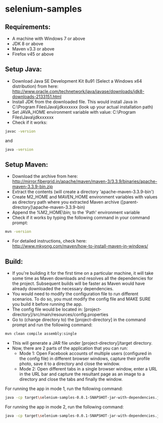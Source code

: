 # selenium-samples

## Requirements: 
- A machine with Windows 7 or above
- JDK 8 or above
- Maven v3.3 or above
- Firefox v45 or above

## Setup Java:
- Download Java SE Development Kit 8u91 (Select a Windows x64 distribution) from here: http://www.oracle.com/technetwork/java/javase/downloads/jdk8-downloads-2133151.html
- Install JDK from the downloaded file. This would install Java in C:\Program Files\Java\jdkxxxxxx (look up your actual installation path)
- Set JAVA_HOME environment variable with value: C:\Program Files\Java\jdkxxxxxx
- Check if it works:
```sh
javac -version
```
and
```sh
java -version
```

## Setup Maven:
- Download the archive from here: http://mirror.fibergrid.in/apache/maven/maven-3/3.3.9/binaries/apache-maven-3.3.9-bin.zip
- Extract the contents (will create a directory 'apache-maven-3.3.9-bin')
- Create M2_HOME and MAVEN_HOME environment variables with values as directory path where you extracted Maven archive ([parent-directory]\apache-maven-3.3.9-bin)
- Append the %M2_HOME\bin; to the 'Path' environment variable
- Check if it works by typing the following command in your command prompt:
```sh
mvn -version
```
- For detailed instructions, check here: http://www.mkyong.com/maven/how-to-install-maven-in-windows/

## Build:
- If you're building it for the first time on a particular machine, it will take some time as Maven downloads and resolves all the dependencies for the project. Subsequent builds will be faster as Maven would have already downloaded the necessary dependencies.
- You would need to modify the configuration file to run different scenarios. To do so, you must modify the config file and MAKE SURE you build it before running the app.
- The config file would be located in: [project-directory]/src/main/resources/config.properties
- Go to (change directory to) the [project-directory] in the command prompt and run the following command:
```sh
mvn clean compile assembly:single
```
- This will generate a JAR file under [project-directory]/target directory.
- Now, there are 2 parts of the application that you can run:
  - Mode 1: Open Facebook accounts of multiple users (configured in the config file) in different browser windows, capture their profile photo, save it to a directory and close the window.
  - Mode 2: Open different tabs in a single browser window, enter a URL in the URL bar and capture the resultant page as an image to a directory and close the tabs and finally the window.
  
For running the app in mode 1, run the following command:
```sh
java -cp target\selenium-samples-0.0.1-SNAPSHOT-jar-with-dependencies.jar com.amithkoujalgi.selenium.entry.Application
```

For running the app in mode 2, run the following command:
```sh
java -cp target\selenium-samples-0.0.1-SNAPSHOT-jar-with-dependencies.jar com.amithkoujalgi.selenium.entry.MultiTabbedApplication
```
